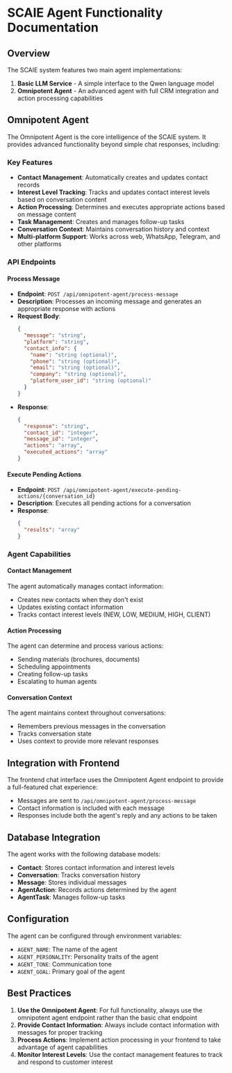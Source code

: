 # SCAIE Agent Functionality Documentation

## Overview

The SCAIE system features two main agent implementations:

1. **Basic LLM Service** - A simple interface to the Qwen language model
2. **Omnipotent Agent** - An advanced agent with full CRM integration and action processing capabilities

## Omnipotent Agent

The Omnipotent Agent is the core intelligence of the SCAIE system. It provides advanced functionality beyond simple chat responses, including:

### Key Features

- **Contact Management**: Automatically creates and updates contact records
- **Interest Level Tracking**: Tracks and updates contact interest levels based on conversation content
- **Action Processing**: Determines and executes appropriate actions based on message content
- **Task Management**: Creates and manages follow-up tasks
- **Conversation Context**: Maintains conversation history and context
- **Multi-platform Support**: Works across web, WhatsApp, Telegram, and other platforms

### API Endpoints

#### Process Message
- **Endpoint**: `POST /api/omnipotent-agent/process-message`
- **Description**: Processes an incoming message and generates an appropriate response with actions
- **Request Body**:
  ```json
  {
    "message": "string",
    "platform": "string",
    "contact_info": {
      "name": "string (optional)",
      "phone": "string (optional)",
      "email": "string (optional)",
      "company": "string (optional)",
      "platform_user_id": "string (optional)"
    }
  }
  ```
- **Response**:
  ```json
  {
    "response": "string",
    "contact_id": "integer",
    "message_id": "integer",
    "actions": "array",
    "executed_actions": "array"
  }
  ```

#### Execute Pending Actions
- **Endpoint**: `POST /api/omnipotent-agent/execute-pending-actions/{conversation_id}`
- **Description**: Executes all pending actions for a conversation
- **Response**:
  ```json
  {
    "results": "array"
  }
  ```

### Agent Capabilities

#### Contact Management
The agent automatically manages contact information:
- Creates new contacts when they don't exist
- Updates existing contact information
- Tracks contact interest levels (NEW, LOW, MEDIUM, HIGH, CLIENT)

#### Action Processing
The agent can determine and process various actions:
- Sending materials (brochures, documents)
- Scheduling appointments
- Creating follow-up tasks
- Escalating to human agents

#### Conversation Context
The agent maintains context throughout conversations:
- Remembers previous messages in the conversation
- Tracks conversation state
- Uses context to provide more relevant responses

## Integration with Frontend

The frontend chat interface uses the Omnipotent Agent endpoint to provide a full-featured chat experience:
- Messages are sent to `/api/omnipotent-agent/process-message`
- Contact information is included with each message
- Responses include both the agent's reply and any actions to be taken

## Database Integration

The agent works with the following database models:
- **Contact**: Stores contact information and interest levels
- **Conversation**: Tracks conversation history
- **Message**: Stores individual messages
- **AgentAction**: Records actions determined by the agent
- **AgentTask**: Manages follow-up tasks

## Configuration

The agent can be configured through environment variables:
- `AGENT_NAME`: The name of the agent
- `AGENT_PERSONALITY`: Personality traits of the agent
- `AGENT_TONE`: Communication tone
- `AGENT_GOAL`: Primary goal of the agent

## Best Practices

1. **Use the Omnipotent Agent**: For full functionality, always use the omnipotent agent endpoint rather than the basic chat endpoint
2. **Provide Contact Information**: Always include contact information with messages for proper tracking
3. **Process Actions**: Implement action processing in your frontend to take advantage of agent capabilities
4. **Monitor Interest Levels**: Use the contact management features to track and respond to customer interest